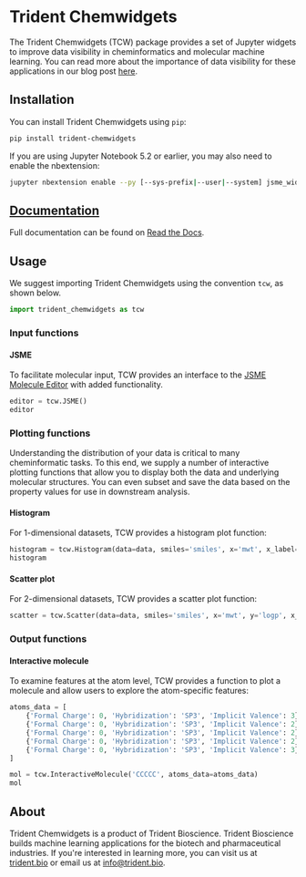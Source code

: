 # Trident Chemwidgets

The Trident Chemwidgets (TCW) package provides a set of Jupyter widgets to improve data visibility in cheminformatics and molecular machine learning. You can read more about the importance of data visibility for these applications in our blog post [here](example.com).

## Installation

You can install Trident Chemwidgets using `pip`:

```bash
pip install trident-chemwidgets
```

If you are using Jupyter Notebook 5.2 or earlier, you may also need to enable
the nbextension:
```bash
jupyter nbextension enable --py [--sys-prefix|--user|--system] jsme_widget
```

## [Documentation](example.com)

Full documentation can be found on [Read the Docs](example.com).

## Usage

We suggest importing Trident Chemwidgets using the convention `tcw`, as shown below. 

```python
import trident_chemwidgets as tcw
```

### Input functions

#### JSME

To facilitate molecular input, TCW provides an interface to the [JSME Molecule Editor](https://jsme-editor.github.io/) with added functionality.

```python
editor = tcw.JSME()
editor
```

### Plotting functions

Understanding the distribution of your data is critical to many cheminformatic tasks. To this end, we supply a number of interactive plotting functions that allow you to display both the data and underlying molecular structures. You can even subset and save the data based on the property values for use in downstream analysis.

#### Histogram

For 1-dimensional datasets, TCW provides a histogram plot function:

```python
histogram = tcw.Histogram(data=data, smiles='smiles', x='mwt', x_label='Molecular Weight')
histogram
```

#### Scatter plot

For 2-dimensional datasets, TCW provides a scatter plot function:

```python
scatter = tcw.Scatter(data=data, smiles='smiles', x='mwt', y='logp', x_label='Molecular Weight', y_label='Log P')
```

### Output functions

#### Interactive molecule

To examine features at the atom level, TCW provides a function to plot a molecule and allow users to explore the atom-specific features:

```python
atoms_data = [
    {'Formal Charge': 0, 'Hybridization': 'SP3', 'Implicit Valence': 3},
    {'Formal Charge': 0, 'Hybridization': 'SP3', 'Implicit Valence': 2},
    {'Formal Charge': 0, 'Hybridization': 'SP3', 'Implicit Valence': 2},
    {'Formal Charge': 0, 'Hybridization': 'SP3', 'Implicit Valence': 2},
    {'Formal Charge': 0, 'Hybridization': 'SP3', 'Implicit Valence': 3}
]

mol = tcw.InteractiveMolecule('CCCCC', atoms_data=atoms_data)
mol
```

## About

Trident Chemwidgets is a product of Trident Bioscience. Trident Bioscience builds machine learning applications for the biotech and pharmaceutical industries. If you're interested in learning more, you can visit us at [trident.bio](https://www.trident.bio) or email us at [info@trident.bio](mailto:info@trident.bio).